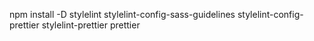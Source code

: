 npm install -D stylelint stylelint-config-sass-guidelines stylelint-config-prettier stylelint-prettier prettier